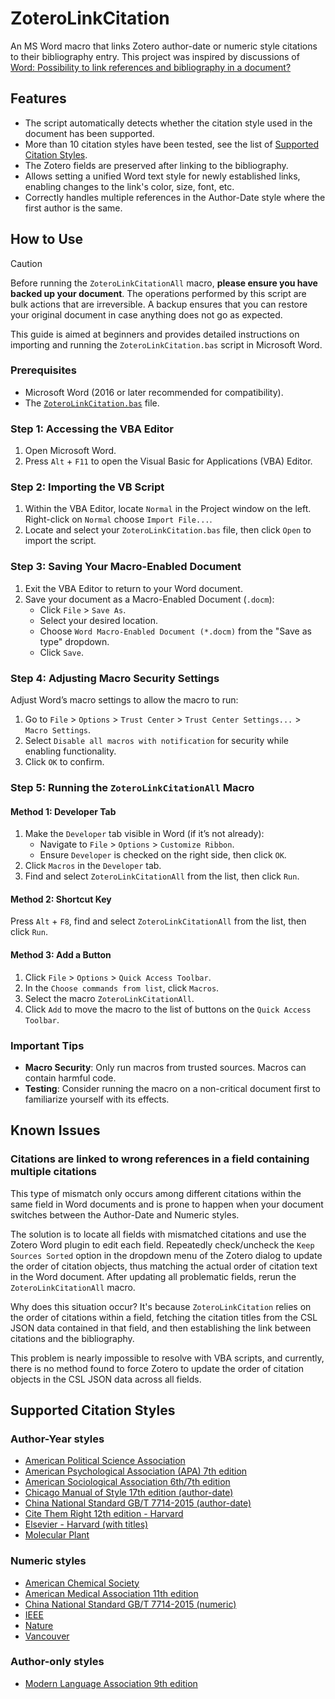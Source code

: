 # ZoteroLinkCitation

An MS Word macro that links Zotero author-date or numeric style citations to their bibliography entry. This project was inspired by discussions of [Word: Possibility to link references and bibliography in a document?](https://forums.zotero.org/discussion/12431/word-possibility-to-link-references-and-bibliography-in-a-document)

## Features

* The script automatically detects whether the citation style used in the document has been supported.
* More than 10 citation styles have been tested, see the list of [Supported Citation Styles](#supported-citation-styles).
* The Zotero fields are preserved after linking to the bibliography.
* Allows setting a unified Word text style for newly established links, enabling changes to the link's color, size, font, etc.
* Correctly handles multiple references in the Author-Date style where the first author is the same.

## How to Use

> [!CAUTION]
> Before running the `ZoteroLinkCitationAll` macro, **please ensure you have backed up your document**. The operations performed by this script are bulk actions that are irreversible. A backup ensures that you can restore your original document in case anything does not go as expected.

This guide is aimed at beginners and provides detailed instructions on importing and running the `ZoteroLinkCitation.bas` script in Microsoft Word.

### Prerequisites

- Microsoft Word (2016 or later recommended for compatibility).
- The [`ZoteroLinkCitation.bas`](./ZoteroLinkCitation.bas) file.

### Step 1: Accessing the VBA Editor

1. Open Microsoft Word.
2. Press `Alt` + `F11` to open the Visual Basic for Applications (VBA) Editor.

### Step 2: Importing the VB Script

1. Within the VBA Editor, locate `Normal` in the Project window on the left. Right-click on `Normal` choose `Import File...`.
2. Locate and select your `ZoteroLinkCitation.bas` file, then click `Open` to import the script.

### Step 3: Saving Your Macro-Enabled Document

1. Exit the VBA Editor to return to your Word document.
2. Save your document as a Macro-Enabled Document (`.docm`):
   - Click `File` > `Save As`.
   - Select your desired location.
   - Choose `Word Macro-Enabled Document (*.docm)` from the "Save as type" dropdown.
   - Click `Save`.

### Step 4: Adjusting Macro Security Settings

Adjust Word’s macro settings to allow the macro to run:

1. Go to `File` > `Options` > `Trust Center` > `Trust Center Settings...` > `Macro Settings`.
2. Select `Disable all macros with notification` for security while enabling functionality.
3. Click `OK` to confirm.

### Step 5: Running the `ZoteroLinkCitationAll` Macro

#### Method 1: Developer Tab

1. Make the `Developer` tab visible in Word (if it’s not already):
   - Navigate to `File` > `Options` > `Customize Ribbon`.
   - Ensure `Developer` is checked on the right side, then click `OK`.
2. Click `Macros` in the `Developer` tab.
3. Find and select `ZoteroLinkCitationAll` from the list, then click `Run`.

#### Method 2: Shortcut Key

Press `Alt` + `F8`, find and select `ZoteroLinkCitationAll` from the list, then click `Run`.

#### Method 3: Add a Button

1. Click `File` > `Options` > `Quick Access Toolbar`.
2. In the `Choose commands from list`, click `Macros`.
3. Select the macro `ZoteroLinkCitationAll`.
4. Click `Add` to move the macro to the list of buttons on the `Quick Access Toolbar`.

### Important Tips

- **Macro Security**: Only run macros from trusted sources. Macros can contain harmful code.
- **Testing**: Consider running the macro on a non-critical document first to familiarize yourself with its effects.

## Known Issues

### Citations are linked to wrong references in a field containing multiple citations

This type of mismatch only occurs among different citations within the same field in Word documents and is prone to happen when your document switches between the Author-Date and Numeric styles.

The solution is to locate all fields with mismatched citations and use the Zotero Word plugin to edit each field. Repeatedly check/uncheck the `Keep Sources Sorted` option in the dropdown menu of the Zotero dialog to update the order of citation objects, thus matching the actual order of citation text in the Word document. After updating all problematic fields, rerun the `ZoteroLinkCitationAll` macro.

Why does this situation occur? It's because `ZoteroLinkCitation` relies on the order of citations within a field, fetching the citation titles from the CSL JSON data contained in that field, and then establishing the link between citations and the bibliography.

This problem is nearly impossible to resolve with VBA scripts, and currently, there is no method found to force Zotero to update the order of citation objects in the CSL JSON data across all fields.

## Supported Citation Styles

### Author-Year styles

* [American Political Science Association](http://www.zotero.org/styles/american-political-science-association)
* [American Psychological Association (APA) 7th edition](http://www.zotero.org/styles/apa)
* [American Sociological Association 6th/7th edition](http://www.zotero.org/styles/american-sociological-association)
* [Chicago Manual of Style 17th edition (author-date)](http://www.zotero.org/styles/chicago-author-date)
* [China National Standard GB/T 7714-2015 (author-date)](http://www.zotero.org/styles/china-national-standard-gb-t-7714-2015-author-date)
* [Cite Them Right 12th edition - Harvard](http://www.zotero.org/styles/harvard-cite-them-right)
* [Elsevier - Harvard (with titles)](http://www.zotero.org/styles/elsevier-harvard)
* [Molecular Plant](http://www.zotero.org/styles/molecular-plant)

### Numeric styles

* [American Chemical Society](http://www.zotero.org/styles/american-chemical-society)
* [American Medical Association 11th edition](http://www.zotero.org/styles/american-medical-association)
* [China National Standard GB/T 7714-2015 (numeric)](http://www.zotero.org/styles/china-national-standard-gb-t-7714-2015-numeric)
* [IEEE](http://www.zotero.org/styles/ieee)
* [Nature](http://www.zotero.org/styles/nature)
* [Vancouver](http://www.zotero.org/styles/vancouver)

### Author-only styles

* [Modern Language Association 9th edition](http://www.zotero.org/styles/modern-language-association)
